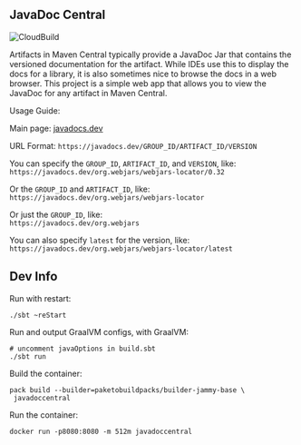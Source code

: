 JavaDoc Central
---------------

![CloudBuild](https://badger-bdrmenfgcq-uc.a.run.app/build/status?project=jamesward&id=4097b960-a9af-4a61-b309-0e372889552e)

Artifacts in Maven Central typically provide a JavaDoc Jar that contains the versioned documentation for the artifact.  While IDEs use this to display the docs for a library, it is also sometimes nice to browse the docs in a web browser.  This project is a simple web app that allows you to view the JavaDoc for any artifact in Maven Central.

Usage Guide:

Main page: [javadocs.dev](https://javadocs.dev/)

URL Format: `https://javadocs.dev/GROUP_ID/ARTIFACT_ID/VERSION`

You can specify the `GROUP_ID`, `ARTIFACT_ID`, and `VERSION`, like:  
`https://javadocs.dev/org.webjars/webjars-locator/0.32`

Or the `GROUP_ID` and `ARTIFACT_ID`, like:  
`https://javadocs.dev/org.webjars/webjars-locator`

Or just the `GROUP_ID`, like:  
`https://javadocs.dev/org.webjars`

You can also specify `latest` for the version, like:  
`https://javadocs.dev/org.webjars/webjars-locator/latest`

## Dev Info

Run with restart:
```
./sbt ~reStart
```

Run and output GraalVM configs, with GraalVM:
```
# uncomment javaOptions in build.sbt
./sbt run
```

Build the container:
```
pack build --builder=paketobuildpacks/builder-jammy-base \
 javadoccentral
```

Run the container:
```
docker run -p8080:8080 -m 512m javadoccentral
```
